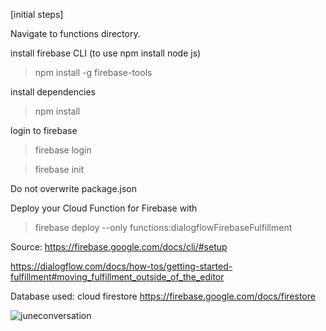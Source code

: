 [initial steps]

Navigate to functions directory.

install firebase CLI (to use npm install node js)
>	npm install -g firebase-tools

install dependencies
>	npm install

login to firebase
>	firebase login

>	firebase init

Do not overwrite package.json

Deploy your Cloud Function for Firebase with
>	firebase deploy --only functions:dialogflowFirebaseFulfillment

Source:
https://firebase.google.com/docs/cli/#setup

https://dialogflow.com/docs/how-tos/getting-started-fulfillment#moving_fulfillment_outside_of_the_editor

Database used: cloud firestore		https://firebase.google.com/docs/firestore

![juneconversation](https://user-images.githubusercontent.com/31187709/43414203-bdf93824-944f-11e8-8b16-0d11dc0b0ae7.jpeg)



